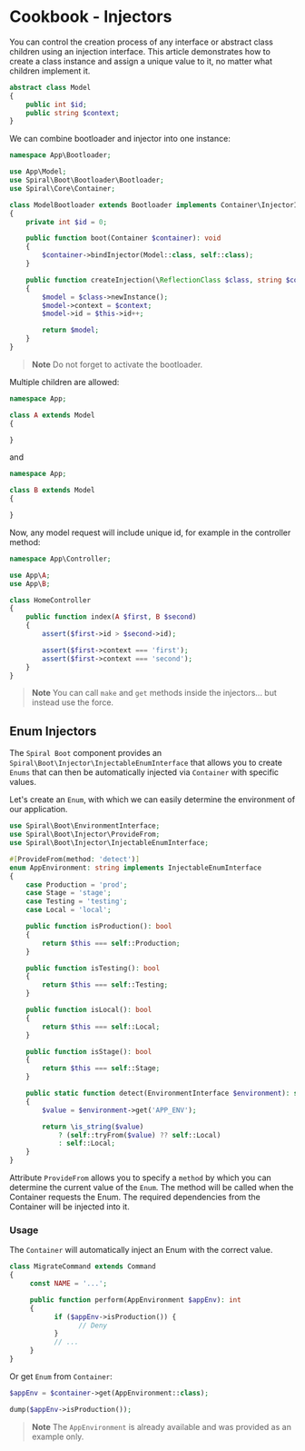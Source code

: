 # Cookbook - Injectors

You can control the creation process of any interface or abstract class children using an injection interface. This
article demonstrates how to create a class instance and assign a unique value to it, no matter what children implement
it.

```php
abstract class Model
{
    public int $id;
    public string $context;
}
```

We can combine bootloader and injector into one instance:

```php
namespace App\Bootloader;

use App\Model;
use Spiral\Boot\Bootloader\Bootloader;
use Spiral\Core\Container;

class ModelBootloader extends Bootloader implements Container\InjectorInterface, Container\SingletonInterface
{
    private int $id = 0;

    public function boot(Container $container): void
    {
        $container->bindInjector(Model::class, self::class);
    }

    public function createInjection(\ReflectionClass $class, string $context = null): Model
    {
        $model = $class->newInstance();
        $model->context = $context;
        $model->id = $this->id++;

        return $model;
    }
}
```

> **Note**
> Do not forget to activate the bootloader.

Multiple children are allowed:

```php
namespace App;

class A extends Model
{

}
```

and

```php
namespace App;

class B extends Model
{

}
```

Now, any model request will include unique id, for example in the controller method:

```php
namespace App\Controller;

use App\A;
use App\B;

class HomeController
{
    public function index(A $first, B $second)
    {
        assert($first->id > $second->id);

        assert($first->context === 'first');
        assert($first->context === 'second');
    }
}
```

> **Note**
> You can call `make` and `get` methods inside the injectors... but instead use the force. 

## Enum Injectors

The `Spiral Boot` component provides an `Spiral\Boot\Injector\InjectableEnumInterface` that allows you to create `Enums` 
that can then be automatically injected via `Container` with specific values.

Let's create an `Enum`, with which we can easily determine the environment of our application.

```php
use Spiral\Boot\EnvironmentInterface;
use Spiral\Boot\Injector\ProvideFrom;
use Spiral\Boot\Injector\InjectableEnumInterface;

#[ProvideFrom(method: 'detect')]
enum AppEnvironment: string implements InjectableEnumInterface
{
    case Production = 'prod';
    case Stage = 'stage';
    case Testing = 'testing';
    case Local = 'local';

    public function isProduction(): bool
    {
        return $this === self::Production;
    }

    public function isTesting(): bool
    {
        return $this === self::Testing;
    }

    public function isLocal(): bool
    {
        return $this === self::Local;
    }

    public function isStage(): bool
    {
        return $this === self::Stage;
    }

    public static function detect(EnvironmentInterface $environment): self
    {
        $value = $environment->get('APP_ENV');

        return \is_string($value)
            ? (self::tryFrom($value) ?? self::Local)
            : self::Local;
    }
}
```

Attribute `ProvideFrom` allows you to specify a `method` by which you can determine the current value of the `Enum`.
The method will be called when the Container requests the Enum. The required dependencies from the Container will be 
injected into it.

### Usage

The `Container` will automatically inject an Enum with the correct value.

```php
class MigrateCommand extends Command 
{
     const NAME = '...';

     public function perform(AppEnvironment $appEnv): int
     {
           if ($appEnv->isProduction()) {
                 // Deny
           }
           // ...
     }
}
```

Or get `Enum` from `Container`:

```php
$appEnv = $container->get(AppEnvironment::class);

dump($appEnv->isProduction());
```

> **Note**
> The `AppEnvironment` is already available and was provided as an example only.
